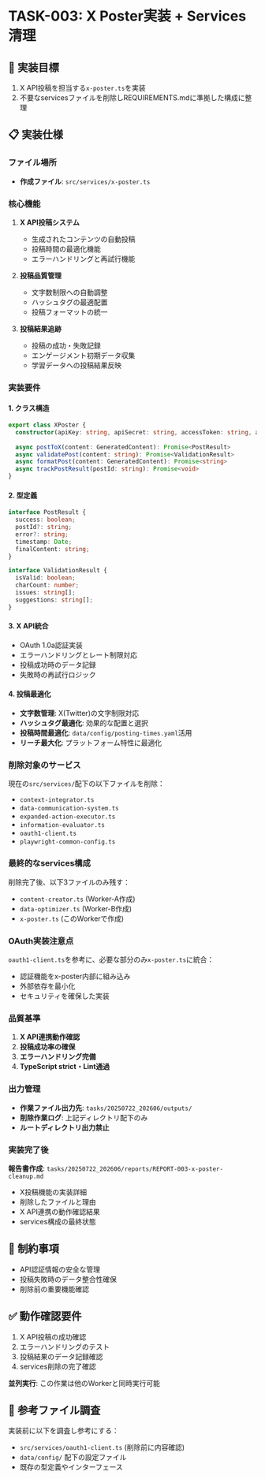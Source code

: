 # TASK-003: X Poster実装 + Services清理

## 🎯 実装目標
1. X API投稿を担当する`x-poster.ts`を実装
2. 不要なservicesファイルを削除しREQUIREMENTS.mdに準拠した構成に整理

## 📋 実装仕様

### ファイル場所
- **作成ファイル**: `src/services/x-poster.ts`

### 核心機能
1. **X API投稿システム**
   - 生成されたコンテンツの自動投稿
   - 投稿時間の最適化機能
   - エラーハンドリングと再試行機能

2. **投稿品質管理**
   - 文字数制限への自動調整
   - ハッシュタグの最適配置
   - 投稿フォーマットの統一

3. **投稿結果追跡**
   - 投稿の成功・失敗記録
   - エンゲージメント初期データ収集
   - 学習データへの投稿結果反映

### 実装要件

#### 1. クラス構造
```typescript
export class XPoster {
  constructor(apiKey: string, apiSecret: string, accessToken: string, accessTokenSecret: string) {}
  
  async postToX(content: GeneratedContent): Promise<PostResult>
  async validatePost(content: string): Promise<ValidationResult>
  async formatPost(content: GeneratedContent): Promise<string>
  async trackPostResult(postId: string): Promise<void>
}
```

#### 2. 型定義
```typescript
interface PostResult {
  success: boolean;
  postId?: string;
  error?: string;
  timestamp: Date;
  finalContent: string;
}

interface ValidationResult {
  isValid: boolean;
  charCount: number;
  issues: string[];
  suggestions: string[];
}
```

#### 3. X API統合
- OAuth 1.0a認証実装
- エラーハンドリングとレート制限対応
- 投稿成功時のデータ記録
- 失敗時の再試行ロジック

#### 4. 投稿最適化
- **文字数管理**: X(Twitter)の文字制限対応
- **ハッシュタグ最適化**: 効果的な配置と選択
- **投稿時間最適化**: `data/config/posting-times.yaml`活用
- **リーチ最大化**: プラットフォーム特性に最適化

### 削除対象のサービス
現在の`src/services/`配下の以下ファイルを削除：
- `context-integrator.ts`
- `data-communication-system.ts` 
- `expanded-action-executor.ts`
- `information-evaluator.ts`
- `oauth1-client.ts`
- `playwright-common-config.ts`

### 最終的なservices構成
削除完了後、以下3ファイルのみ残す：
- `content-creator.ts` (Worker-A作成)
- `data-optimizer.ts` (Worker-B作成)  
- `x-poster.ts` (このWorkerで作成)

### OAuth実装注意点
`oauth1-client.ts`を参考に、必要な部分のみ`x-poster.ts`に統合：
- 認証機能をx-poster内部に組み込み
- 外部依存を最小化
- セキュリティを確保した実装

### 品質基準
1. **X API連携動作確認**
2. **投稿成功率の確保**
3. **エラーハンドリング完備**
4. **TypeScript strict・Lint通過**

### 出力管理
- **作業ファイル出力先**: `tasks/20250722_202606/outputs/`
- **削除作業ログ**: 上記ディレクトリ配下のみ
- **ルートディレクトリ出力禁止**

### 実装完了後
**報告書作成**: `tasks/20250722_202606/reports/REPORT-003-x-poster-cleanup.md`
- X投稿機能の実装詳細
- 削除したファイルと理由
- X API連携の動作確認結果
- services構成の最終状態

## 🚫 制約事項
- API認証情報の安全な管理
- 投稿失敗時のデータ整合性確保
- 削除前の重要機能確認

## ✅ 動作確認要件
1. X API投稿の成功確認
2. エラーハンドリングのテスト
3. 投稿結果のデータ記録確認
4. services削除の完了確認

**並列実行**: この作業は他のWorkerと同時実行可能

## 🔗 参考ファイル調査
実装前に以下を調査し参考にする：
- `src/services/oauth1-client.ts` (削除前に内容確認)
- `data/config/` 配下の設定ファイル
- 既存の型定義やインターフェース